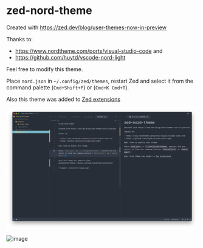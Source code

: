# zed-nord-theme

Created with https://zed.dev/blog/user-themes-now-in-preview

Thanks to:

- https://www.nordtheme.com/ports/visual-studio-code and
- https://github.com/huytd/vscode-nord-light

Feel free to modify this theme.

Place `nord.json` in `~/.config/zed/themes`, restart Zed and select it from the command palette (`Cmd+Shift+P`) or (`Cmd+K Cmd+T`).

Also this theme was added to [Zed extensions](https://github.com/zed-industries/extensions)

![image](screenshots/nord-dark.png)

![image](sсreenshots/nord-light.png)

